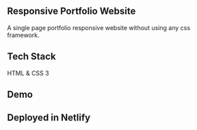 ## Responsive Portfolio Website
A single page portfolio responsive website without using any css framework.

## Tech Stack
HTML & CSS 3

## Demo


## Deployed in Netlify
